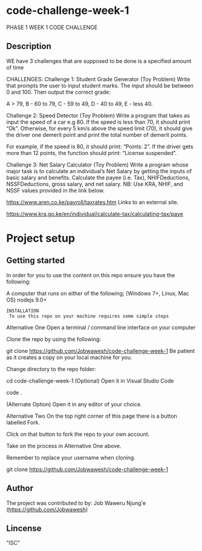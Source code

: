 # code-challenge-week-1
PHASE 1 WEEK 1 CODE CHALLENGE

## Description
WE have 3 challenges that are supposed to be done is a specified amount of time

CHALLENGES:
Challenge 1: Student Grade Generator (Toy Problem)
Write that prompts the user to input student marks. The input should be between 0 and 100. Then output the correct grade: 

A > 79, B - 60 to 79, C -  59 to 49, D - 40 to 49, E - less 40.

 

Challenge 2: Speed Detector (Toy Problem)
Write a program that takes as input the speed of a car e.g 80. If the speed is less than 70, it should print “Ok”. Otherwise, for every 5 km/s above the speed limit (70), it should give the driver one demerit point and print the total number of demerit points.

For example, if the speed is 80, it should print: “Points: 2”. If the driver gets more than 12 points, the function should print: “License suspended”.

 

Challenge 3: Net Salary Calculator (Toy Problem)
Write a program whose major task is to calculate an individual’s Net Salary by getting the inputs of basic salary and benefits. Calculate the payee (i.e. Tax), NHIFDeductions, NSSFDeductions, gross salary, and net salary. 
NB: Use KRA, NHIF, and NSSF values provided in the link below.

https://www.aren.co.ke/payroll/taxrates.htm Links to an external site.  

https://www.kra.go.ke/en/individual/calculate-tax/calculating-tax/paye

# Project setup
## Getting started
In order for you to use the content on this repo ensure you have the following:

A computer that runs on either of the following; (Windows 7+, Linux, Mac OS)
nodejs 9.0+

    INSTALLATION
     To use this repo on your machine requires some simple steps

Alternative One
Open a terminal / command line interface on your computer

Clone the repo by using the following:

  git clone https://github.com/Jobwawesh/code-challenge-week-1
Be patient as it creates a copy on your local machine for you.

Change directory to the repo folder:

  cd code-challenge-week-1
(Optional) Open it in Visual Studio Code

  code .

(Alternate Option) 
Open it in any editor of your choice.


Alternative Two
On the top right corner of this page there is a button labelled Fork.

Click on that button to fork the repo to your own account.

Take on the process in Alternative One above.

Remember to replace your username when cloning.

  git clone https://github.com/Jobwawesh/code-challenge-week-1


## Author
The project was contributed to by:
Job Waweru Njung'e (https://github.com/Jobwawesh)

## Lincense
"ISC"